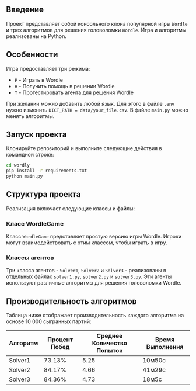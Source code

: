 ## Введение
Проект представляет собой консольного клонa популярной игры `Wordle` и трех алгоритмов для решения головоломки `Wordle`. Игра и алгоритмы реализованы на Python.

## Особенности
Игра предоставляет три режима:
   - `P` - Играть в Wordle
   - `H` - Получить помощь в решении Wordle
   - `T` - Протестировать агента для решения Wordle

При желании можно добавить любой язык. Для этого в файле `.env` нужно изменить `DICT_PATH = data/your_file.csv`.
В файле `main.py` можно менять алгоритмы.


## Запуск проекта
Клонируйте репозиторий и выполните следующие действия в командной строке:
```bash
cd wordly
pip install -r requirements.txt
python main.py
```

## Структура проекта

Реализация включает следующие классы и файлы:

### Класс WordleGame

Класс `WordleGame` представляет простую версию игры Wordle. Игроки могут взаимодействовать с этим классом, чтобы играть в игру.

### Классы агентов

Три класса агентов - `Solver1`, `Solver2` и `Solver3` - реализованы в отдельных файлах `solver1.py`, `solver2.py` и `solver3.py`. Эти агенты используют различные алгоритмы для решения головоломки Wordle.

## Производительность алгоритмов

Таблица ниже отображает производительность каждого алгоритма на основе 10 000 сыгранных партий:

| Алгоритм | Процент Побед | Среднее Количество Попыток | Время Выполнения |
|---------|--------------|-------------------------|-----------------|
| Solver1 | 73.13%       | 5.25                    | 10м50с          |
| Solver2 | 84.17%       | 4.66                    | 41м29с          |
| Solver3 | 84.36%       | 4.73                    | 18м5с           |
